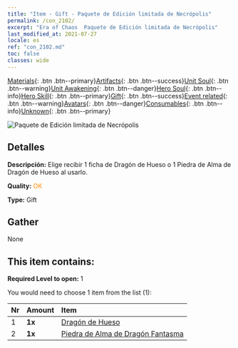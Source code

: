 ```yaml
---
title: "Item - Gift - Paquete de Edición limitada de Necrópolis"
permalink: /con_2102/
excerpt: "Era of Chaos  Paquete de Edición limitada de Necrópolis"
last_modified_at: 2021-07-27
locale: es
ref: "con_2102.md"
toc: false
classes: wide
---
```

 [Materials](/ItemsES/){: .btn .btn--primary}[Artifacts](/ItemsES/Artifacts/){: .btn .btn--success}[Unit Soul](/ItemsES/UnitSoul/){: .btn .btn--warning}[Unit Awakening](/ItemsES/UnitAwakening/){: .btn .btn--danger}[Hero Soul](/ItemsES/HeroSoul/){: .btn .btn--info}[Hero Skill](/ItemsES/HeroSkill/){: .btn .btn--primary}[Gift](/ItemsES/Gift/){: .btn .btn--success}[Event related](/ItemsES/Events/){: .btn .btn--warning}[Avatars](/ItemsES/Avatars/){: .btn .btn--danger}[Consumables](/ItemsES/Consumables/){: .btn .btn--info}[Unknown](/ItemsES/Unknown/){: .btn .btn--primary}

 ![Paquete de Edición limitada de Necrópolis](/images/t/i_994003.png)

## Detalles
 **Descripción:** Elige recibir 1 ficha de Dragón de Hueso o 1 Piedra de Alma de Dragón de Hueso al usarlo.

 **Quality:** <span style="color: #FF8C00">OK</span>

 **Type:** Gift

## Gather

  None

## This item contains:

 **Required Level to open:** 1

 You would need to choose 1 item from the list (1):

  | Nr | Amount |     Item    |
  |:---|:-------|:------------|
  | 1 |  **1x** | [Dragón de Hueso](/ItemsES/unt_214/) |  | 
  | 2 |  **1x** | [Piedra de Alma de Dragón Fantasma](/ItemsES/unt_303/) |  | 
